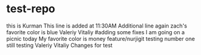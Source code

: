 # test-repo
this is Kurman
This line is added at 11:30AM
Additional line again
zach's favorite color is blue
Valeriy 
Vitaliy
#adding some fixes
I am going on a picnic today
My favorite color is money
feature/nurjigit
testing number one 
still testing 
Valeriy 
Vitaliy
Changes for test